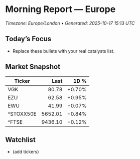 # Morning Report — Europe
_Timezone: Europe/London • Generated: 2025-10-17 15:13 UTC_

## Today’s Focus
- Replace these bullets with your real catalysts list.

## Market Snapshot
| Ticker | Last | 1D % |
|---|---:|---:|
| VGK | 80.78 | +0.70% |
| EZU | 62.58 | +0.95% |
| EWU | 41.99 | -0.07% |
| ^STOXX50E | 5652.01 | +0.84% |
| ^FTSE | 9436.10 | +0.12% |

## Watchlist
- (add tickers)
